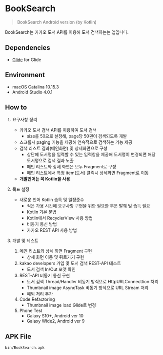 # BookSearch
> BookSearch Android version (by Kotlin)

BookSearch는 카카오 도서 API를 이용해 도서 검색하는는 앱입니다.


## Dependencies
* [Glide](https://github.com/bumptech/glide/) for Glide

## Environment
* macOS Catalina 10.15.3
* Android Studio 4.0.1

## How to
1. 요구사항 정리
    * 카카오 도서 검색 API를 이용하여 도서 검색
        - size를 50으로 설정해, page당 50권이 검색되도록 개발
    * 스크롤시 paging 기능을 제공해 연속적으로 검색하는 기능 제공
    * 검색 리스트 결과(메인화면) 및 상세화면으로 구성
        - 상단에 도서명을 입력할 수 있는 입력창을 제공해 도서명이 변경되면 해당 도서명으로 검색 결과 노출
        - 메인 리스트와 상세 화면은 모두 Fragment로 구성
        - 메인 리스트에서 특정 item(도서) 클릭시 상세화면 Fragment로 이동
    * **개발언어는 꼭 Kotlin을 사용**
        
2. 목표 설정
    * 새로운 언어 Kotlin 습득 및 일정준수
        - 적은 가용 시간에 요구사항 구현을 위한 필요한 부분 발췌 및 습득 필요
        - Kotlin 기본 문법
        - Kotlin에서 RecyclerView 사용 방법
        - 비동기 통신 방법
        - 카카오 REST API 사용 방법

3. 개발 및 테스트
    1. 메인 리스트와 상세 화면 Fragment 구현
        - 상세 화면 이동 및 뒤로가기 구현
    2. kakao developers 가입 및 도서 검색 REST-API 테스트
        - 도서 검색 In/Out 포맷 확인
    3. REST-API 비동기 통신 구현
        - 도서 검색 Thread/Handler 비동기 방식으로 HttpURLConnecttion 처리
        - Thumbnail image AsyncTask 비동기 방식으로 URL Stream 처리
        - 예외 처리 추가
    4. Code Refactoring
        - Thumbnail image load Glide로 변경
    5. Phone Test
        - Galaxy S10+, Android ver 10
        - Galaxy Wide2, Android ver 9
        
## APK File
```
bin/BookSearch.apk
```
